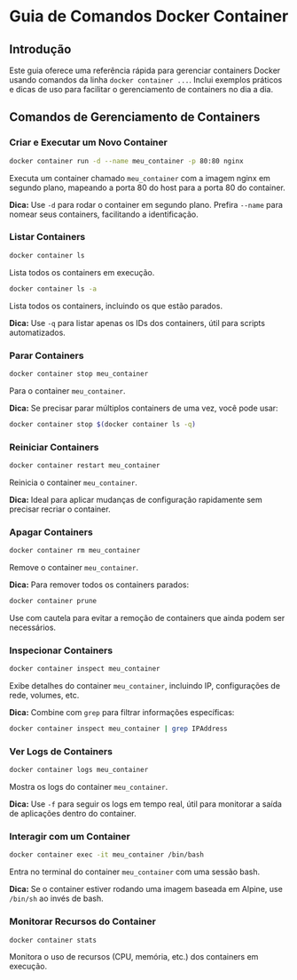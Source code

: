 # Guia de Comandos Docker Container

## Introdução

Este guia oferece uma referência rápida para gerenciar containers Docker usando comandos da linha `docker container ...`. Inclui exemplos práticos e dicas de uso para facilitar o gerenciamento de containers no dia a dia.

## Comandos de Gerenciamento de Containers

### Criar e Executar um Novo Container
```bash
docker container run -d --name meu_container -p 80:80 nginx
```
Executa um container chamado `meu_container` com a imagem nginx em segundo plano, mapeando a porta 80 do host para a porta 80 do container.

**Dica:** Use `-d` para rodar o container em segundo plano. Prefira `--name` para nomear seus containers, facilitando a identificação.

### Listar Containers
```bash
docker container ls
```
Lista todos os containers em execução.

```bash
docker container ls -a
```
Lista todos os containers, incluindo os que estão parados.

**Dica:** Use `-q` para listar apenas os IDs dos containers, útil para scripts automatizados.

### Parar Containers
```bash
docker container stop meu_container
```
Para o container `meu_container`.

**Dica:** Se precisar parar múltiplos containers de uma vez, você pode usar:
```bash
docker container stop $(docker container ls -q)
```

### Reiniciar Containers
```bash
docker container restart meu_container
```
Reinicia o container `meu_container`.

**Dica:** Ideal para aplicar mudanças de configuração rapidamente sem precisar recriar o container.

### Apagar Containers
```bash
docker container rm meu_container
```
Remove o container `meu_container`.

**Dica:** Para remover todos os containers parados:
```bash
docker container prune
```
Use com cautela para evitar a remoção de containers que ainda podem ser necessários.

### Inspecionar Containers
```bash
docker container inspect meu_container
```
Exibe detalhes do container `meu_container`, incluindo IP, configurações de rede, volumes, etc.

**Dica:** Combine com `grep` para filtrar informações específicas:
```bash
docker container inspect meu_container | grep IPAddress
```

### Ver Logs de Containers
```bash
docker container logs meu_container
```
Mostra os logs do container `meu_container`.

**Dica:** Use `-f` para seguir os logs em tempo real, útil para monitorar a saída de aplicações dentro do container.

### Interagir com um Container
```bash
docker container exec -it meu_container /bin/bash
```
Entra no terminal do container `meu_container` com uma sessão bash.

**Dica:** Se o container estiver rodando uma imagem baseada em Alpine, use `/bin/sh` ao invés de bash.

### Monitorar Recursos do Container
```bash
docker container stats
```
Monitora o uso de recursos (CPU, memória, etc.) dos containers em execução.

